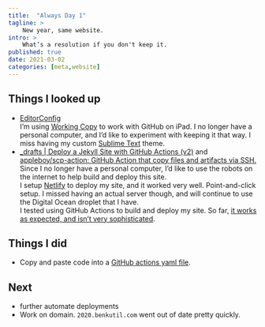 ```yaml
---
title:  "Always Day 1"
tagline: >
    New year, same website.
intro: >
    What’s a resolution if you don't keep it.
published: true
date: 2021-03-02
categories: [meta,website]
---
```


## Things I looked up
- [EditorConfig](https://editorconfig.org/)  
I’m using [Working Copy](https://workingcopyapp.com/) to work with GitHub on iPad. I no longer have a personal computer, and I’d like to experiment with keeping it that way. I miss having my custom [Sublime Text](https://www.sublimetext.com) theme.
- [_drafts | Deploy a Jekyll Site with GitHub Actions (v2)](https://evanwill.github.io/_drafts/notes/github-actions2.html) and [appleboy/scp-action: GitHub Action that copy files and artifacts via SSH.](https://github.com/appleboy/scp-action)  
Since I no longer have a personal computer, I’d like to use the robots on the internet to help build and deploy this site.  
I setup [Netlify](https://www.netlify.com) to deploy my site, and it worked very well. Point-and-click setup. I missed having an actual server though, and will continue to use the Digital Ocean droplet that I have.  
I tested using GitHub Actions to build and deploy my site. So far, [it works as expected, and isn’t very sophisticated](https://github.com/benkutil/benkutil.github.io/blob/develop/.github/workflows/jekyll.yml). 


## Things I did
- Copy and paste code into a [GitHub actions yaml file](https://github.com/benkutil/benkutil.github.io/blob/develop/.github/workflows/jekyll.yml).

## Next
- further automate deployments
- Work on domain. `2020.benkutil.com` went out of date pretty quickly.